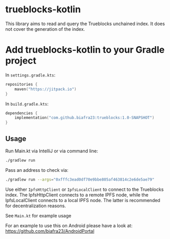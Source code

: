 # trueblocks-kotlin

This library aims to read and query the Trueblocks unchained index. It does not cover the generation
of the index.

# Add trueblocks-kotlin to your Gradle project

In `settings.gradle.kts`:
```kotlin 
repositories {
    maven("https://jitpack.io")
}
```
In `build.gradle.kts`:
```kotlin 
dependencies {
    implementation("com.github.biafra23:trueblocks:1.0-SNAPSHOT")
}
```

## Usage

Run Main.kt via IntelliJ or via command line:
```bash
./gradlew run
```
Pass an address to check via:
```bash
./gradlew run --args="0xfffc3ead0df70e9bbe805af463814c2e6de5ae79"
```

Use either `IpfsHttpClient` or `IpfsLocalClient` to connect to the Trueblocks index. The IpfsHttpClient connects to a remote IPFS node, 
while the IpfsLocalClient connects to a local IPFS node. The latter is recommended for decentralization reasons.

See `Main.kt` for example usage

For an example to use this on Android please have a look at: https://github.com/biafra23/AndroidPortal 